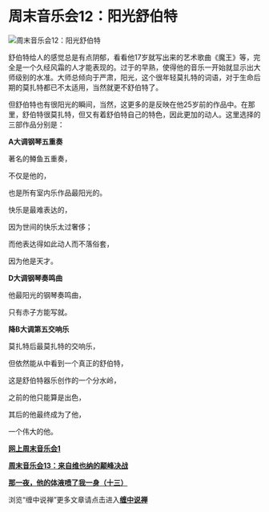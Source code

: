 周末音乐会12：阳光舒伯特
====





![周末音乐会12：阳光舒伯特](http://simg.sinajs.cn/blog7style/images/common/sg_trans.gif)



舒伯特给人的感觉总是有点阴郁，看看他17岁就写出来的艺术歌曲《魔王》等，完全是一个久经风霜的人才能表现的。过于的早熟，使得他的音乐一开始就显示出大师级别的水准。大师总倾向于严肃，阳光，这个很年轻莫扎特的词语，对于生命后期的莫扎特都已不太适用，当然就更不舒伯特了。

但舒伯特也有很阳光的瞬间，当然，这更多的是反映在他25岁前的作品中。在那里，舒伯特很莫扎特，但又有着舒伯特自己的特色，因此更加的动人。这里选择的三部作品分别是：

**A大调钢琴五重奏**

著名的鳟鱼五重奏，

不仅是他的，

也是所有室内乐作品最阳光的。

快乐是最难表达的，

因为世间的快乐太过奢侈；

而他表达得如此动人而不落俗套，

因为他是天才。

**D大调钢琴奏鸣曲**

他最阳光的钢琴奏鸣曲，

只有赤子方能写就。

**降B大调第五交响乐**

莫扎特后最莫扎特的交响乐，

但依然能从中看到一个真正的舒伯特，

这是舒伯特器乐创作的一个分水岭，

之前的他只能算是出色，

其后的他最终成为了他，

一个伟大的他。

[**网上周末音乐会1**](http://blog.sina.com.cn/u/486e105c0100056e)

[**周末音乐会13：来自维也纳的颠峰决战**](http://blog.sina.com.cn/u/486e105c010006r6)

[**那一夜，他的体液喷了我一身（十三）**](http://blog.sina.com.cn/u/486e105c010006fo)

浏览“缠中说禅”更多文章请点击进入[**缠中说禅**](http://blog.sina.com.cn/m/chzhshch)
